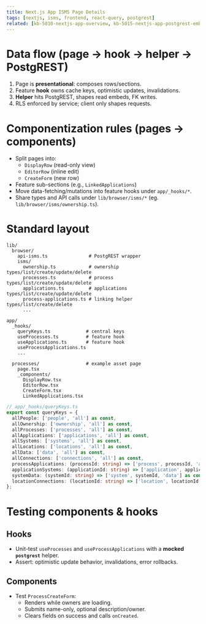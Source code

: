 ```yaml
--- 
title: Next.js App ISMS Page Details 
tags: [nextjs, isms, frontend, react-query, postgrest] 
related: [kb-5010-nextjs-app-overview, kb-5015-nextjs-app-postgrest-embedding, kb-1010-architecture-overview] 
--- 
```

 
# Data flow (page → hook → helper → PostgREST) 
1. Page is **presentational**: composes rows/sections. 
2. Feature **hook** owns cache keys, optimistic updates, invalidations. 
3. **Helper** hits PostgREST, shapes read embeds, FK writes. 
4. RLS enforced by service; client only shapes requests. 
 
# Componentization rules (pages → components) 
- Split pages into: 
  - `DisplayRow` (read-only view) 
  - `EditorRow` (inline edit) 
  - `CreateForm` (new row) 
- Feature sub-sections (e.g., `LinkedApplications`) 
- Move data-fetching/mutations into feature hooks under `app/_hooks/*`. 
- Share types and API calls under `lib/browser/isms/*` (eg. `lib/browser/isms/ownership.ts`). 
 
 
# Standard layout 
``` 
lib/ 
  browser/ 
    api-isms.ts               # PostgREST wrapper 
    isms/ 
      ownership.ts            # ownership types/list/create/update/delete 
      processes.ts            # process types/list/create/update/delete 
      applications.ts         # applications types/list/create/update/delete 
      process-applications.ts # linking helper types/list/create/delete 
      ... 
 
app/ 
  _hooks/ 
    queryKeys.ts             # central keys 
    useProcesses.ts          # feature hook 
    useApplications.ts       # feature hook 
    useProcessApplications.ts 
    ... 
 
  processes/                 # example asset page 
    page.tsx 
    _components/ 
      DisplayRow.tsx 
      EditorRow.tsx 
      CreateForm.tsx 
      LinkedApplications.tsx 
``` 
 
```ts 
// app/_hooks/queryKeys.ts 
export const queryKeys = {
  allPeople: ['people', 'all'] as const,
  allOwnership: ['ownership', 'all'] as const,
  allProcesses: ['processes', 'all'] as const,
  allApplications: ['applications', 'all'] as const,
  allSystems: ['systems', 'all'] as const,
  allLocations: ['locations', 'all'] as const,
  allData: ['data', 'all'] as const,
  allConnections: ['connections', 'all'] as const,
  processApplications: (processId: string) => ['process', processId, 'applications'] as const,
  applicationSystems: (applicationId: string) => ['application', applicationId, 'systems'] as const,
  systemData: (systemId: string) => ['system', systemId, 'data'] as const,
  locationConnections: (locationId: string) => ['location', locationId, 'connections'] as const
};
``` 
 
# Testing components & hooks 
 
## Hooks 
* Unit-test `useProcesses` and `useProcessApplications` with a **mocked `postgrest`** helper. 
* Assert: optimistic update behavior, invalidations, error rollbacks. 
 
## Components 
* Test `ProcessCreateForm`: 
  * Renders while owners are loading. 
  * Submits name-only, optional description/owner. 
  * Clears fields on success and calls `onCreated`. 